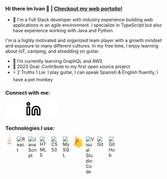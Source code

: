### Hi there im Ivan 👋 | [Checkout my web portolio!][website]

- 🔭 I'm a Full Stack developer with industry experience building web applications in an agile environment. I specialize in TypeScript but also have experience working with Java and Python. 

I'm is a highly motivated and organized team player with a growth mindset and exposure to many different cultures. In my free time, I enjoy learning about IoT, camping, and shredding on guitar. 
- 🌱 I’m currently learning GraphQL and AWS 
- 👯 2023 Goal: Contribute to my first open source project
- ⚡ 2 Truths 1 Lie: I play guitar, I can speak Spanish & English fluently, I have a pet monkey

### Connect with me:
[![website](./img/globe-dark.svg)](https://www.ivanczar.github.io)
&nbsp;&nbsp;
[![website](./img/linkedin-light.svg)](https://www.linkedin.com/in/ivanczar#gh-light-mode-only)
[![website](./img/linkedin-dark.svg)](https://www.linkedin.com/in/ivanczar#gh-dark-mode-only)
&nbsp;&nbsp;

### Technologies I use:

<img align="left" alt="Java" width="26px" src="https://github.com/ivanczar/ivanczar/blob/main/img/java.svg" style="padding-right:10px;" />
<img align="left" alt="React" width="26px" src="https://cdn.jsdelivr.net/gh/devicons/devicon/icons/react/react-original.svg" style="padding-right:10px;" />
<img align="left" alt="JavaScript" width="26px" src="https://cdn.jsdelivr.net/gh/devicons/devicon/icons/javascript/javascript-original.svg" style="padding-right:10px;" />
<img align="left" alt="HTML5" width="26px" src="https://cdn.jsdelivr.net/gh/devicons/devicon/icons/html5/html5-original.svg" style="padding-right:10px;" />
<img align="left" alt="CSS3" width="26px" src="https://cdn.jsdelivr.net/gh/devicons/devicon/icons/css3/css3-original.svg" style="padding-right:10px;" />
<img align="left" alt="MySQL" width="26px" src="https://cdn.jsdelivr.net/gh/devicons/devicon/icons/mysql/mysql-original.svg" style="padding-right:10px;" />
<img align="left" alt="Firebase" width="26px" src="https://github.com/ivanczar/ivanczar/blob/main/img/firebase.svg" style="padding-right:10px;" />

<img align="left" alt="Visual Studio Code" width="26px" src="https://cdn.jsdelivr.net/gh/devicons/devicon/icons/vscode/vscode-original.svg" style="padding-right:10px;" />
<img align="left" alt="Git" width="26px" src="https://cdn.jsdelivr.net/gh/devicons/devicon/icons/git/git-original.svg" style="padding-right:10px;" />
<img align="left" alt="GitHub" width="26px" src="https://user-images.githubusercontent.com/3369400/139447912-e0f43f33-6d9f-45f8-be46-2df5bbc91289.png" style="padding-right:10px;" />

[website]: http://ivanczar.github.io
